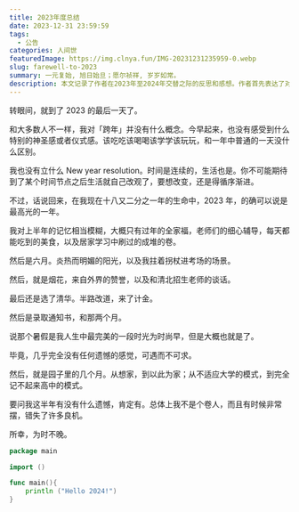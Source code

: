 ```yaml
---
title: 2023年度总结
date: 2023-12-31 23:59:59
tags:
  - 公告
categories: 人间世
featuredImage: https://img.clnya.fun/IMG-20231231235959-0.webp
slug: farewell-to-2023
summary: 一元复始, 旭日始旦；愿尔祯祥, 岁岁如常。
description: 本文记录了作者在2023年至2024年交替之际的反思和感想。作者首先表达了对跨年的淡然态度，指出生活和时间的连续性，不会因新年到来而自动改变。接着回顾了2023年，称其为个人生命中的高光年份，提到了上半年的模糊记忆、六月的高考、被清华大学录取以及最终选择了计金专业的决定。作者还分享了暑假的完美时光和大学生活的适应过程。文章末尾以一段简单的Go语言代码迎接2024年，表达了对新一年的期许，同时也含蓄地表达了对过去的遗憾以及对未来的希望。
---
```


转眼间，就到了 2023 的最后一天了。

和大多数人不一样，我对「跨年」并没有什么概念。今早起来，也没有感受到什么特别的神圣感或者仪式感。该吃吃该喝喝该学学该玩玩，和一年中普通的一天没什么区别。

我也没有立什么 New year resolution。时间是连续的，生活也是。你不可能期待到了某个时间节点之后生活就自己改观了，要想改变，还是得循序渐进。

不过，话说回来，在我现在十八又二分之一年的生命中，2023 年，的确可以说是最高光的一年。

我对上半年的记忆相当模糊，大概只有过年的全家福，老师们的细心辅导，每天都能吃到的美食，以及居家学习中刷过的成堆的卷。

然后是六月。炎热而明媚的阳光，以及我拄着拐杖进考场的场景。

然后，就是烟花，来自外界的赞誉，以及和清北招生老师的谈话。

最后还是选了清华。半路改道，来了计金。

然后是录取通知书，和那两个月。

说那个暑假是我人生中最完美的一段时光为时尚早，但是大概也就是了。

毕竟，几乎完全没有任何遗憾的感觉，可遇而不可求。

然后，就是园子里的几个月。从想家，到以此为家；从不适应大学的模式，到完全记不起来高中的模式。

要问我这半年有没有什么遗憾，肯定有。总体上我不是个卷人，而且有时候非常摆，错失了许多良机。

所幸，为时不晚。

```go
package main

import ()

func main(){
	println ("Hello 2024!")
}
```
